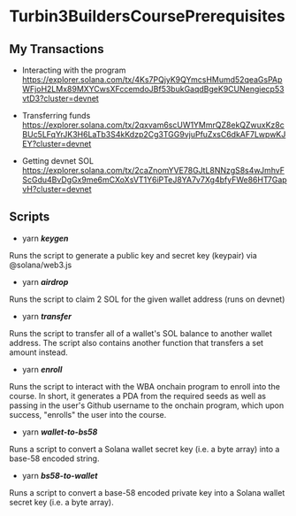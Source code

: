 # Turbin3BuildersCoursePrerequisites


## My Transactions

- Interacting with the program
https://explorer.solana.com/tx/4Ks7PQjyK9QYmcsHMumd52qeaGsPApWFjoH2LMx89MXYCwsXFccemdoJBf53bukGaqdBgeK9CUNengiecp53vtD3?cluster=devnet 

- Transferring funds
https://explorer.solana.com/tx/2qxvam6scUW1YMmrQZ8ekQZwuxKz8cBUc5LFqYrJK3H6LaTb3S4kKdzp2Cg3TGG9vjuPfuZxsC6dkAF7LwpwKJEY?cluster=devnet

- Getting devnet SOL
https://explorer.solana.com/tx/2caZnomYVE78GJtL8NNzgS8s4wJmhvFScGdu4BvDgGx9me6mCXoXsVT1Y6iPTeJ8YA7v7Xg4bfyFWe86HT7GapvH?cluster=devnet


## Scripts

- yarn ***keygen***

Runs the script to generate a public key and secret key (keypair) via @solana/web3.js

- yarn ***airdrop***

Runs the script to claim 2 SOL for the given wallet address (runs on devnet)

- yarn ***transfer***

Runs the script to transfer all of a wallet's SOL balance to another wallet address. The script also contains another function that transfers a set amount instead.

- yarn ***enroll***

Runs the script to interact with the WBA onchain program to enroll into the course. In short, it generates a PDA from the required seeds as well as passing in the user's Github username to the onchain program, which upon success, "enrolls" the user into the course.

- yarn ***wallet-to-bs58***

Runs a script to convert a Solana wallet secret key (i.e. a byte array) into a base-58 encoded string.

- yarn ***bs58-to-wallet***

Runs a script to convert a base-58 encoded private key into a Solana wallet secret key (i.e. a byte array).
